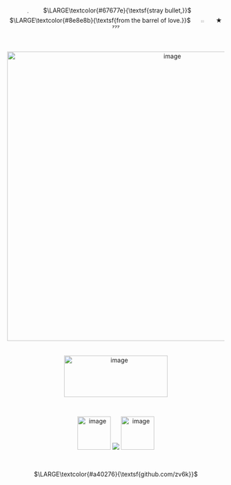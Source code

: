&nbsp;<div align="center">

﹒      ⠀⠀ $\LARGE\textcolor{#67677e}{\textsf{stray bullet,}}$ 　 　 $\LARGE\textcolor{#8e8e8b}{\textsf{from the barrel of love.}}$     ⠀⠀𓏼　　★　 ⁷⁷⁷

</div>

&nbsp;<div align="center">
<img width="750" height="670" alt="image" src="https://i.postimg.cc/MZmwbCkB/image.png" />
</div>
ㅤ ㅤ ㅤ ㅤ ㅤ
&nbsp;<div align="center">
<img width="240" height="96" alt="image" src="https://i.postimg.cc/YCZBCkgg/image.png" />
</div>

&nbsp;<div align="center">
<img width="77" height="77" alt="image" src="https://i.postimg.cc/HL2TBRRw/image.png" />
![](https://komarev.com/ghpvc/?username=sevfps&color=403f6e&style=classic&format=long&label=⠀⠀⠀﹕⠀⠀⠀) <img width="77" height="77" alt="image" src="https://i.postimg.cc/nr6xXJjW/image.png" />

</div>

&nbsp;<div align="center">

$\LARGE\textcolor{#a40276}{\textsf{github.com/zv6k}}$

</div>
 

